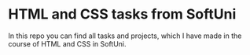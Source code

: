 # HTML and CSS tasks from SoftUni

In this repo you can find all tasks and projects, which I have made in the course of HTML and CSS in SoftUni.